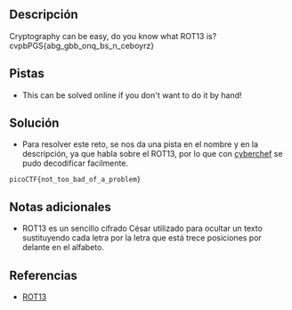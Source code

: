 ## Descripción
Cryptography can be easy, do you know what ROT13 is? cvpbPGS{abg_gbb_onq_bs_n_ceboyrz}

## Pistas
- This can be solved online if you don't want to do it by hand!

## Solución
- Para resolver este reto, se nos da una pista en el nombre y en la descripción, ya que habla sobre el ROT13, por lo que con [cyberchef](https://gchq.github.io/CyberChef/#recipe=ROT13(true,true,false,13)&input=Y3ZwYlBHU3thYmdfZ2JiX29ucV9ic19uX2NlYm95cnp9) se pudo decodificar facilmente.

```bash()
picoCTF{not_too_bad_of_a_problem}
```

## Notas adicionales
- ROT13 es un sencillo cifrado César utilizado para ocultar un texto sustituyendo cada letra por la letra que está trece posiciones por delante en el alfabeto. 

## Referencias 
- [ROT13](https://es.wikipedia.org/wiki/ROT13)
